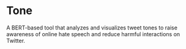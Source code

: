 # Tone
A BERT-based tool that analyzes and visualizes tweet tones to raise awareness of online hate speech and reduce harmful interactions on Twitter.
